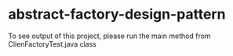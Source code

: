 # abstract-factory-design-pattern

To see output of this project, please run the main method from ClienFactoryTest.java class
